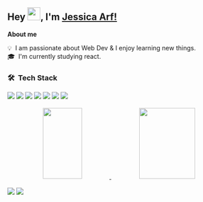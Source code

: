      
## Hey <img src="https://github.com/TheDudeThatCode/TheDudeThatCode/blob/master/Assets/Hi.gif" width="29px">, I'm [Jessica Arf!](https://www.linkedin.com/in/jessica-arf-5492b5177) 


**About me**

💡 &nbsp;I am passionate about Web Dev & I enjoy learning new things.\
🎓 &nbsp;I'm currently studying react.

### 🛠 &nbsp;Tech Stack
 
 <div>
<img src="https://img.shields.io/badge/HTML-239120?style=for-the-badge&logo=html5&logoColor=white"> 
<img src="https://img.shields.io/badge/CSS3-1572B6?style=for-the-badge&logo=css3&logoColor=white">
<img src="https://img.shields.io/badge/JavaScript-323330?style=for-the-badge&logo=javascript&logoColor=F7DF1E">
<img src="https://img.shields.io/badge/Node.js-43853D?style=for-the-badge&logo=node.js&logoColor=white">
<img src="https://img.shields.io/badge/Bootstrap-563D7C?style=for-the-badge&logo=bootstrap&logoColor=white">
<img src="https://img.shields.io/badge/Sass-CC6699?style=for-the-badge&logo=sass&logoColor=white">
<img src="https://img.shields.io/badge/React-20232A?style=for-the-badge&logo=react&logoColor=61DAFB">
</div>
<br>

<div align="center">
  <a href="https://github.com/jessicaarf">
  <img width="42%" height="160em" src="https://github-readme-stats.vercel.app/api?username=jessicaarf&show_icons=true&theme=dracula&include_all_commits=true&count_private=true"/>
  <img width="50%" height="160em" src="https://github-readme-stats.vercel.app/api/top-langs/?username=jessicaarf&layout=compact&langs_count=7&theme=dracula"/>
</div>
<br>

<div>
<a href = "mailto:jessicalealarf8@gmail.com"><img src="https://img.shields.io/badge/-Gmail-%23333?style=for-the-badge&logo=gmail&logoColor=white" target="_blank"></a>
<a href="https://www.linkedin.com/in/jessica-arf-5492b5177" target="_blank"><img src="https://img.shields.io/badge/-LinkedIn-%230077B5?style=for-the-badge&logo=linkedin&logoColor=white" target="_blank">
</div>
